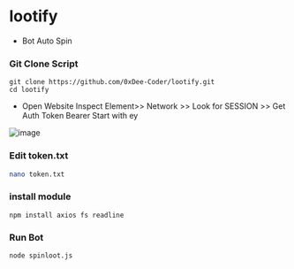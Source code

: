 # lootify

- Bot Auto Spin

### Git Clone Script
```
git clone https://github.com/0xDee-Coder/lootify.git
cd lootify
```
- Open Website Inspect Element>> Network >> Look for SESSION >> Get Auth Token Bearer Start with ey

![image](https://github.com/user-attachments/assets/461a56ff-ceb6-4a31-bc3f-d285f22d23fa)
### Edit token.txt
```bash
nano token.txt
```
### install module
```
npm install axios fs readline

```
### Run Bot
```
node spinloot.js
```
